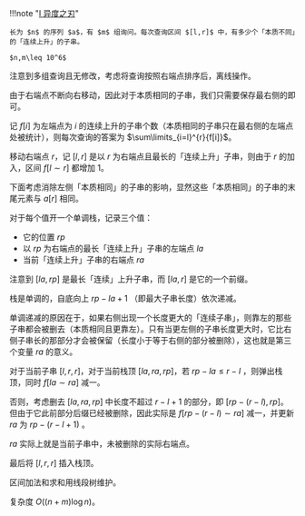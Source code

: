 !!!note "[I 异度之刃](https://ac.nowcoder.com/acm/contest/31620/I)"

    长为 $n$ 的序列 $a$，有 $m$ 组询问。每次查询区间 $[l,r]$ 中，有多少个「本质不同」的「连续上升」的子串。

    $n,m\leq 10^6$

注意到多组查询且无修改，考虑将查询按照右端点排序后，离线操作。

由于右端点不断向右移动，因此对于本质相同的子串，我们只需要保存最右侧的即可。

记 $f[i]$ 为左端点为 $i$ 的连续上升的子串个数（本质相同的子串只在最右侧的左端点处被统计），则每次查询的答案为 $\sum\limits_{i=l}^{r}{f[i]}$。

移动右端点 $r$，记 $[l,r]$ 是以 $r$ 为右端点且最长的「连续上升」子串，则由于 $r$ 的加入，区间 $f[l\sim r]$ 都增加 $1$。

下面考虑消除左侧「本质相同」的子串的影响，显然这些「本质相同」的子串的末尾元素与 $a[r]$ 相同。

对于每个值开一个单调栈，记录三个值：

- 它的位置 $rp$
- 以 $rp$ 为右端点的最长「连续上升」子串的左端点 $la$
- 当前「连续上升」子串的右端点 $ra$

注意到 $[la,rp]$ 是最长「连续」上升子串，而 $[la,r]$ 是它的一个前缀。

栈是单调的，自底向上 $rp-la+1$ （即最大子串长度）依次递减。

单调递减的原因在于，如果右侧出现一个长度更大的「连续子串」，则靠左的那些子串都会被删去（本质相同且更靠左）。只有当更左侧的子串长度更大时，它比右侧子串长的那部分才会被保留（长度小于等于右侧的部分被删除），这也就是第三个变量 $ra$ 的意义。

对于当前子串 $[l,r,r]$，对于当前栈顶 $[la,ra,rp]$，若 $rp-la\leq r-l$ ，则弹出栈顶，同时 $f[la\sim ra]$ 减一。

否则，考虑删去 $[la,ra,rp]$ 中长度不超过 $r-l+1$ 的部分，即 $[rp-(r-l),rp]$。但由于它此前部分后缀已经被删除，因此实际是 $f[rp-(r-l)\sim ra]$ 减一，并更新 $ra$ 为 $rp-(r-l+1)$ 。

$ra$ 实际上就是当前子串中，未被删除的实际右端点。

最后将 $[l,r,r]$ 插入栈顶。

区间加法和求和用线段树维护。

复杂度 $O((n+m)\log{n})$。

